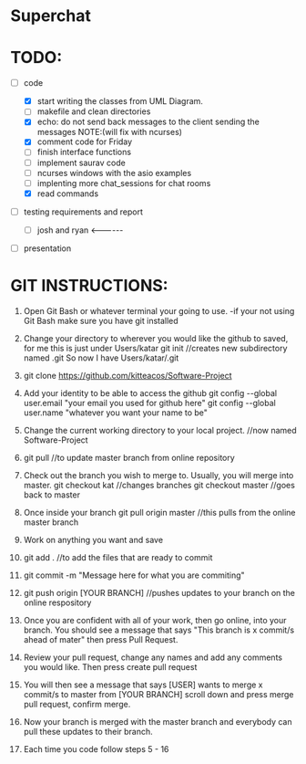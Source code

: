 # Superchat



# TODO:
- [ ] code
  * [x] start writing the classes from UML Diagram.
  * [ ] makefile and clean directories
  * [x] echo: do not send back messages to the client sending the messages NOTE:(will fix with ncurses)
  * [x] comment code for Friday
  * [ ] finish interface functions
  * [ ] implement saurav code
  * [ ] ncurses windows with the asio examples
  * [ ] implenting more chat_sessions for chat rooms
  * [x] read commands

- [ ] testing requirements and report
  * [ ] josh and ryan <------
- [ ] presentation


# GIT INSTRUCTIONS:
1. Open Git Bash or whatever terminal your going to use.
	-if your not using Git Bash make sure you have git installed

2. Change your directory to wherever you would like the github to saved, for me this is just under Users/katar
	git init //creates new subdirectory named .git
	So now I have Users/katar/.git

3. git clone https://github.com/kitteacos/Software-Project

4. Add your identity to be able to access the github
	git config --global user.email "your email you used for github here"
	git config --global user.name "whatever you want your name to be"

5. Change the current working directory to your local project. //now named Software-Project

6. git pull //to update master branch from online repository

7. Check out the branch you wish to merge to. Usually, you will merge into master.
	git checkout kat //changes branches
	git checkout master //goes back to master

8. Once inside your branch
	git pull origin master //this pulls from the online master branch

9. Work on anything you want and save

10. git add . //to add the files that are ready to commit

11. git commit -m "Message here for what you are commiting"

12. git push origin [YOUR BRANCH] //pushes updates to your branch on the online respository

13. Once you are confident with all of your work, then go online, into your branch.
You should see a message that says "This branch is x commit/s ahead of mater" then press Pull Request.

14. Review your pull request, change any names and add any comments you would like. Then press create pull request

15. You will then see a message that says [USER] wants to merge x commit/s to master from [YOUR BRANCH] scroll down and press merge pull request, confirm merge.

16. Now your branch is merged with the master branch and everybody can pull these updates to their branch.

17. Each time you code follow steps 5 - 16
